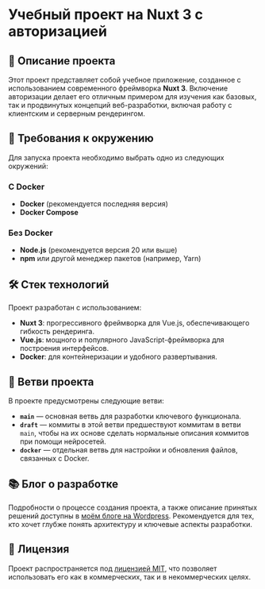 # Учебный проект на Nuxt 3 с авторизацией

## 📝 Описание проекта

Этот проект представляет собой учебное приложение, созданное с использованием современного фреймворка **Nuxt 3**. Включение авторизации делает его отличным примером для изучения как базовых, так и продвинутых концепций веб-разработки, включая работу с клиентским и серверным рендерингом.

## 🚀 Требования к окружению

Для запуска проекта необходимо выбрать одно из следующих окружений:

### С Docker

- **Docker** (рекомендуется последняя версия)
- **Docker Compose**

### Без Docker

- **Node.js** (рекомендуется версия 20 или выше)
- **npm** или другой менеджер пакетов (например, Yarn)

## 🛠️ Стек технологий

Проект разработан с использованием:

- **Nuxt 3**: прогрессивного фреймворка для Vue.js, обеспечивающего гибкость рендеринга.
- **Vue.js**: мощного и популярного JavaScript-фреймворка для построения интерфейсов.
- **Docker**: для контейнеризации и удобного развертывания.

## 🌿 Ветви проекта

В проекте предусмотрены следующие ветви:

- **`main`** — основная ветвь для разработки ключевого функционала.
- **`draft`** — коммиты в этой ветви предшествуют коммитам в ветви `main`, чтобы на их основе сделать нормальные описания коммитов при помощи нейросетей.
- **`docker`** — отдельная ветвь для настройки и обновления файлов, связанных с Docker.

## 📚 Блог о разработке

Подробности о процессе создания проекта, а также описание принятых решений доступны в [моём блоге на Wordpress](https://laboratorynotices.wordpress.com/2025/02/12/nuxt-3-проект-на-хостинге-от-vercel/). Рекомендуется для тех, кто хочет глубже понять архитектуру и ключевые аспекты разработки.

## 📄 Лицензия

Проект распространяется под [лицензией MIT](LICENSE), что позволяет использовать его как в коммерческих, так и в некоммерческих целях.
